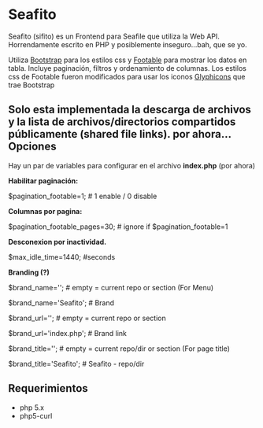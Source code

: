 Seafito
=======
Seafito (sifito) es un Frontend para Seafile que utiliza la Web API. 
Horrendamente escrito en PHP y posiblemente inseguro...bah, que se yo.

Utiliza [Bootstrap][1] para los estilos css y
[Footable][2] para mostrar los datos en tabla.
Incluye paginación, filtros y ordenamiento de columnas.
Los estilos css de Footable fueron modificados para usar los iconos [Glyphicons][3] que trae Bootstrap

Solo esta implementada la descarga de archivos y la lista de archivos/directorios compartidos públicamente (shared file links).
por ahora...
Opciones
--------
Hay un par de variables para configurar en el archivo **index.php** (por ahora)

**Habilitar paginación:**

$pagination_footable=1; # 1 enable / 0 disable


**Columnas por pagina:**

$pagination_footable_pages=30; # ignore if $pagination_footable=1


**Desconexion por inactividad.**

$max_idle_time=1440; #seconds


**Branding (?)**

$brand_name=''; # empty = current repo or section (For Menu)

$brand_name='Seafito'; # Brand 

$brand_url=''; # empty = current repo or section

$brand_url='index.php'; # Brand link

$brand_title=''; # empty = current repo/dir or section (For page title)

$brand_title='Seafito'; # Seafito - repo/dir

Requerimientos
--------------
 - php 5.x 
 - php5-curl


  [1]: http://getbootstrap.com/
  [2]: https://github.com/bradvin/FooTable
  [3]: http://glyphicons.com/
